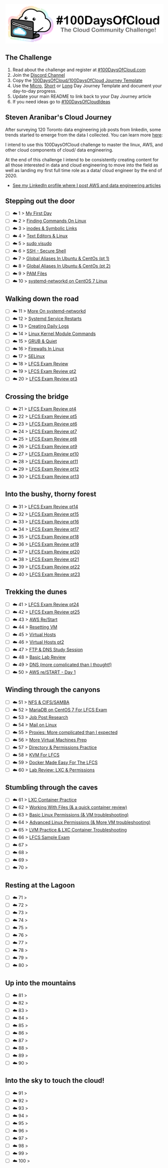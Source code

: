 <p align="center">
  <img src="banner.png">
</p>

## The Challenge
1. Read about the challenge and register at [#100DaysOfCloud.com](https://100DaysOfCloud.com)
2. Join the [Discord Channel](https://discord.gg/c6Db8nY)
3. Copy the [100DaysOfCloud/100DaysOfCloud Journey Template](https://github.com/100DaysOfCloud/100DaysOfCloud/generate)
4. Use the [Micro](Templates/000-DAY-ARTICLE-MICRO-TEMPLATE.md), [Short](Templates/001-DAY-ARTICLE-SHORT-TEMPLATE.md) or [Long](Templates/002-DAY-ARTICLE-LONG-TEMPLATE.md) Day Journey Template and document your day-to-day progress.
5. Update your main README to link back to your Day Journey article
4. If you need ideas go to [#100DaysOfCloudIdeas](https://github.com/100DaysOfCloud/100DaysOfCloudIdeas)


## Steven Aranibar's Cloud Journey

After surveying 120 Toronto data engineering job posts from linkedin, some trends started to emerge from the data I collected. You can learn more [here](https://www.linkedin.com/pulse/dear-hiring-managers-im-here-help-steven-aranibar/):


I intend to use this 100DaysOfCloud challenge to master the linux, AWS, and other cloud components of cloud/ data engineering. 


At the end of this challenge I intend to be consistently creating content for all those interested in data and cloud engineering to move into the field as well as landing my first full time role as a data/ cloud engineer by the end of 2020. 

- [See my LinkedIn profile where I post AWS and data engineering articles](https://www.linkedin.com/in/steven-aranibar-8891a2103/)

## Stepping out the door

- [ ] ☁️ 1 > [My First Day](Journey/001/Readme.md)
- [ ] ☁️ 2 > [Finding Commands On Linux](Journey/002/Readme.md)
- [ ] ☁️ 3 > [inodes & Symbolic Links](Journey/003/Readme.md)
- [ ] ☁️ 4 > [Text Editors & Linux](Journey/004/Readme.md)
- [ ] ☁️ 5 > [sudo visudo](Journey/005/Readme.md)
- [ ] ☁️ 6 > [SSH - Secure Shell](Journey/006/Readme.md)
- [ ] ☁️ 7 > [Global Aliases In Ubuntu & CentOs (pt 1)](Journey/007/Readme.md)
- [ ] ☁️ 8 > [Global Aliases In Ubuntu & CentOs (pt 2)](Journey/008/Readme.md)
- [ ] ☁️ 9 > [PAM Files](Journey/009/Readme.md)
- [ ] ☁️ 10 > [systemd-networkd on CentOS 7 Linux](Journey/010/Readme.md)

## Walking down the road

- [ ] ☁️ 11 > [More On systemd-networkd](Journey/011/Readme.md)
- [ ] ☁️ 12 > [Systemd Service Restarts](Journey/012/Readme.md)
- [ ] ☁️ 13 > [Creating Daily Logs](Journey/013/Readme.md)
- [ ] ☁️ 14 > [Linux Kernel Module Commands](Journey/014/Readme.md)
- [ ] ☁️ 15 > [GRUB & Quiet](Journey/015/Readme.md)
- [ ] ☁️ 16 > [Firewalls In Linux](Journey/016/Readme.md)
- [ ] ☁️ 17 > [SELinux](Journey/017/Readme.md)
- [ ] ☁️ 18 > [LFCS Exam Review](Journey/018/Readme.md)
- [ ] ☁️ 19 > [LFCS Exam Review pt2](Journey/019/Readme.md)
- [ ] ☁️ 20 > [LFCS Exam Review pt3](Journey/020/Readme.md)

## Crossing the bridge

- [ ] ☁️ 21 > [LFCS Exam Review pt4](Journey/021/Readme.md)
- [ ] ☁️ 22 > [LFCS Exam Review pt5](Journey/022/Readme.md)
- [ ] ☁️ 23 > [LFCS Exam Review pt6](Journey/023/Readme.md)
- [ ] ☁️ 24 > [LFCS Exam Review pt7](Journey/024/Readme.md)
- [ ] ☁️ 25 > [LFCS Exam Review pt8](Journey/025/Readme.md)
- [ ] ☁️ 26 > [LFCS Exam Review pt9](Journey/026/Readme.md)
- [ ] ☁️ 27 > [LFCS Exam Review pt10](Journey/027/Readme.md)
- [ ] ☁️ 28 > [LFCS Exam Review pt11](Journey/028/Readme.md)
- [ ] ☁️ 29 > [LFCS Exam Review pt12](Journey/029/Readme.md)
- [ ] ☁️ 30 > [LFCS Exam Review pt13](Journey/030/Readme.md)

## Into the bushy, thorny forest

- [ ] ☁️ 31 > [LFCS Exam Review pt14](Journey/031/Readme.md)
- [ ] ☁️ 32 > [LFCS Exam Review pt15](Journey/032/Readme.md)
- [ ] ☁️ 33 > [LFCS Exam Review pt16](Journey/033/Readme.md)
- [ ] ☁️ 34 > [LFCS Exam Review pt17](Journey/034/Readme.md)
- [ ] ☁️ 35 > [LFCS Exam Review pt18](Journey/035/Readme.md)
- [ ] ☁️ 36 > [LFCS Exam Review pt19](Journey/036/Readme.md)
- [ ] ☁️ 37 > [LFCS Exam Review pt20](Journey/037/Readme.md)
- [ ] ☁️ 38 > [LFCS Exam Review pt21](Journey/038/Readme.md)
- [ ] ☁️ 39 > [LFCS Exam Review pt22](Journey/039/Readme.md)
- [ ] ☁️ 40 > [LFCS Exam Review pt23](Journey/040/Readme.md)

## Trekking the dunes

- [ ] ☁️ 41 > [LFCS Exam Review pt24](Journey/041/Readme.md)
- [ ] ☁️ 42 > [LFCS Exam Review pt25](Journey/042/Readme.md)
- [ ] ☁️ 43 > [AWS Re/Start](Journey/043/Readme.md)
- [ ] ☁️ 44 > [Resetting VM](Journey/044/Readme.md)
- [ ] ☁️ 45 > [Virtual Hosts](Journey/045/Readme.md)
- [ ] ☁️ 46 > [Virtual Hosts pt2](Journey/046/Readme.md)
- [ ] ☁️ 47 > [FTP & DNS Study Session](Journey/047/Readme.md)
- [ ] ☁️ 48 > [Basic Lab Review](Journey/048/Readme.md)
- [ ] ☁️ 49 > [DNS (more complicated than I thought!)](Journey/049/Readme.md)
- [ ] ☁️ 50 > [AWS re/START - Day 1](Journey/050/Readme.md)

## Winding through the canyons

- [ ] ☁️ 51 > [NFS & CIFS/SAMBA](Journey/051/Readme.md)
- [ ] ☁️ 52 > [MariaDB on CentOS 7 For LFCS Exam](Journey/052/Readme.md)
- [ ] ☁️ 53 > [Job Post Research](Journey/053/Readme.md)
- [ ] ☁️ 54 > [Mail on Linux](Journey/054/Readme.md)
- [ ] ☁️ 55 > [Proxies: More complicated than I expected](Journey/055/Readme.md)
- [ ] ☁️ 56 > [More Virtual Machines Prep](Journey/056/Readme.md)
- [ ] ☁️ 57 > [Directory & Permissions Practice](Journey/057/Readme.md)
- [ ] ☁️ 58 > [KVM For LFCS](Journey/058/Readme.md)
- [ ] ☁️ 59 > [Docker Made Easy For The LFCS](Journey/059/Readme.md)
- [ ] ☁️ 60 > [Lab Review: LXC & Permissions](Journey/060/Readme.md)

## Stumbling through the caves

- [ ] ☁️ 61 > [LXC Container Practice](Journey/061/Readme.md)
- [ ] ☁️ 62 > [Working With Files (& a quick container review)](Journey/062/Readme.md)
- [ ] ☁️ 63 > [Basic Linux Permissions (& VM troubleshooting)](Journey/063/Readme.md)
- [ ] ☁️ 64 > [Advanced Linux Permissions (& More VM troubleshooting)](Journey/064/Readme.md)
- [ ] ☁️ 65 > [LVM Practice & LXC Container Troubleshooting](Journey/065/Readme.md)
- [ ] ☁️ 66 > [LFCS Sample Exam](Journey/066/Readme.md)
- [ ] ☁️ 67 > [](Journey/067/Readme.md)
- [ ] ☁️ 68 > [](Journey/068/Readme.md)
- [ ] ☁️ 69 > [](Journey/069/Readme.md)
- [ ] ☁️ 70 > [](Journey/070/Readme.md)

## Resting at the Lagoon

- [ ] ☁️ 71 > [](Journey/071/Readme.md)
- [ ] ☁️ 72 > [](Journey/072/Readme.md)
- [ ] ☁️ 73 > [](Journey/073/Readme.md)
- [ ] ☁️ 74 > [](Journey/074/Readme.md)
- [ ] ☁️ 75 > [](Journey/075/Readme.md)
- [ ] ☁️ 76 > [](Journey/076/Readme.md)
- [ ] ☁️ 77 > [](Journey/077/Readme.md)
- [ ] ☁️ 78 > [](Journey/078/Readme.md)
- [ ] ☁️ 79 > [](Journey/079/Readme.md)
- [ ] ☁️ 80 > [](Journey/080/Readme.md)

## Up into the mountains

- [ ] ☁️ 81 > [](Journey/081/Readme.md)
- [ ] ☁️ 82 > [](Journey/082/Readme.md)
- [ ] ☁️ 83 > [](Journey/083/Readme.md)
- [ ] ☁️ 84 > [](Journey/084/Readme.md)
- [ ] ☁️ 85 > [](Journey/085/Readme.md)
- [ ] ☁️ 86 > [](Journey/086/Readme.md)
- [ ] ☁️ 87 > [](Journey/087/Readme.md)
- [ ] ☁️ 88 > [](Journey/088/Readme.md)
- [ ] ☁️ 89 > [](Journey/089/Readme.md)
- [ ] ☁️ 90 > [](Journey/090/Readme.md)

## Into the sky to touch the cloud!

- [ ] ☁️ 91 > [](Journey/091/Readme.md)
- [ ] ☁️ 92 > [](Journey/092/Readme.md)
- [ ] ☁️ 93 > [](Journey/093/Readme.md)
- [ ] ☁️ 94 > [](Journey/094/Readme.md)
- [ ] ☁️ 95 > [](Journey/095/Readme.md)
- [ ] ☁️ 96 > [](Journey/096/Readme.md)
- [ ] ☁️ 97 > [](Journey/097/Readme.md)
- [ ] ☁️ 98 > [](Journey/098/Readme.md)
- [ ] ☁️ 99 > [](Journey/099/Readme.md)
- [ ] ☁️ 100 > [](Journey/100/Readme.md)

